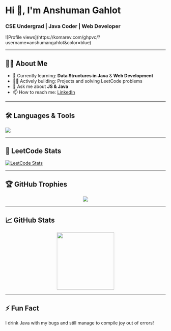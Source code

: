 
<!--
**anshumangahlot/anshumangahlot** is a ✨ _special_ ✨ repository because its `README.md` (this file) appears on your GitHub profile.

Here are some ideas to get you started:

- 🔭 I’m currently working on ...
- 🌱 I’m currently learning ...
- 👯 I’m looking to collaborate on ...
- 🤔 I’m looking for help with ...
- 💬 Ask me about ...
- 📫 How to reach me: ...
- 😄 Pronouns: ...
- ⚡ Fun fact: ...
-->
<h1 align="left">Hi 👋, I'm Anshuman Gahlot</h1> 
<h3 align="left">CSE Undergrad | Java Coder | Web Developer</h3>
![Profile views](https://komarev.com/ghpvc/?username=anshumangahlot&color=blue)

---

## 🧑‍💻 About Me

- 🌱 Currently learning: **Data Structures in Java** & **Web Development**
- 👨‍💻 Actively building: Projects and solving LeetCode problems
- 💬 Ask me about **JS & Java**
- 📫 How to reach me: [LinkedIn](https://www.linkedin.com/in/anshumangahlot)

---

## 🛠️ Languages & Tools

<p align="left">
  <img src="https://skillicons.dev/icons?i=java,html,css,js,tailwind,git,github,vscode,figma" />
</p>

---

## 🧠 LeetCode Stats

[![LeetCode Stats](https://leetcard.jacoblin.cool/anshuman_gahlot?ext=contest)](https://leetcode.com/anshuman_gahlot)

---

## 🏆 GitHub Trophies

<p align="center">
  <img src="https://github-profile-trophy.vercel.app/?username=anshumangahlot&theme=tokyonight&row=1&column=6" />
</p>

---

## 📈 GitHub Stats

<p align="center">
  <img src="https://github-readme-stats.vercel.app/api?username=anshumangahlot&show_icons=true&theme=tokyonight" height="180px"/>
</p>

---

## ⚡ Fun Fact

I drink Java with my bugs and still manage to compile joy out of errors! 
